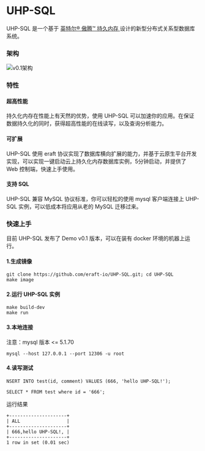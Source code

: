 # UHP-SQL
UHP-SQL 是一个基于 [英特尔® 傲腾™ 持久内存 ](https://www.intel.cn/content/www/cn/zh/architecture-and-technology/optane-dc-persistent-memory.html) 设计的新型分布式关系型数据库系统。

### 架构

![v0.1架构](https://eraft.oss-cn-beijing.aliyuncs.com/UHP-SQL-v0.1%20(1).svg)


### 特性

#### 超高性能
持久化内存在性能上有天然的优势，使用 UHP-SQL 可以加速你的应用。在保证数据持久化的同时，获得超高性能的在线读写，以及查询分析能力。

#### 可扩展
UHP-SQL 使用 eraft 协议实现了数据库横向扩展的能力，并基于云原生平台开发实现，可以实现一键启动云上持久化内存数据库实例，5分钟启动，并提供了 Web 控制端，快速上手使用。

#### 支持 SQL
UHP-SQL 兼容 MySQL 协议标准，你可以轻松的使用 mysql 客户端连接上 UHP-SQL 实例，可以低成本将应用从老的 MySQL 迁移过来。

### 快速上手

目前 UHP-SQL 发布了 Demo v0.1 版本，可以在装有 docker 环境的机器上运行。

#### 1.生成镜像

```
git clone https://github.com/eraft-io/UHP-SQL.git; cd UHP-SQL
make image
```

#### 2.运行 UHP-SQL 实例
```
make build-dev
make run
```

#### 3.本地连接
注意：mysql 版本 <= 5.1.70

```
mysql --host 127.0.0.1 --port 12306 -u root
```

#### 4.读写测试
```
NSERT INTO test(id, comment) VALUES (666, 'hello UHP-SQL!');

SELECT * FROM test where id = '666';
```
运行结果

```
+---------------------+
| ALL                 |
+---------------------+
| 666,hello UHP-SQL!, |
+---------------------+
1 row in set (0.01 sec)
```
